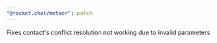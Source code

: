 ```yaml
---
"@rocket.chat/meteor": patch
---
```


Fixes contact's conflict resolution not working due to invalid parameters
